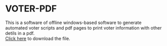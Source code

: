 # VOTER-PDF
This is a software of offline windows-based software to generate automated voter scripts and pdf pages to print voter information with other detils in a pdf. <br>
[Click here](https://download.faxbd.com/setup-voter-pdf.zip) to download the file.
